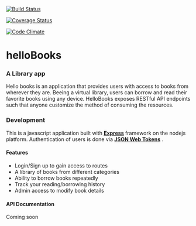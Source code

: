 
[![Build Status](https://travis-ci.org/segunolalive/helloBooks.svg?branch=master)](https://travis-ci.org/segunolalive/helloBooks)

[![Coverage Status](https://coveralls.io/repos/github/segunolalive/helloBooks/badge.svg?branch=master)](https://coveralls.io/github/segunolalive/helloBooks?branch=master)

[![Code Climate](https://codeclimate.com/github/segunoalive/helloBooks/badges/gpa.svg)](https://codeclimate.com/github/segunoalive/helloBooks)

# helloBooks

### A Library app
Hello books is an application that provides users with access to books from wherever they are.
Beeing a virtual library, users can borrow and read their favorite books using any device.
HelloBooks exposes RESTful API endpoints such that anyone customize the method of consuming
the resources.

### Development
This is a javascript application built with [**Express**](http://expressjs.com/)
framework on the nodejs platform. Authentication of users is done via
[**JSON Web Tokens**](https://jwt.io/) .

#### Features
- Login/Sign up to gain access to routes
- A library of books from different categories
- Ability to borrow books repeatedly
- Track your reading/borrowing history
- Admin access to modify book details

#### API Documentation
Coming soon
